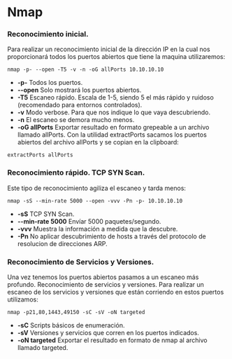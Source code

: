# Nmap
### Reconocimiento inicial.

Para realizar un reconocimiento inicial de la dirección IP en la cual nos proporcionará todos los puertos abiertos que tiene la maquina utilizaremos:
```
nmap -p- --open -T5 -v -n -oG allPorts 10.10.10.10
```
* **-p-** Todos los puertos.
* **--open** Solo mostrará los puertos abiertos.
* **-T5** Escaneo rápido. Escala de 1-5, siendo 5 el más rápido y ruidoso (recomendado para entornos controlados).
* **-v** Modo verbose. Para que nos indique lo que vaya descubriendo.
* **-n** El escaneo se demora mucho menos.
* **-oG allPorts** Exportar resultado en formato grepeable a un archivo llamado allPorts.
Con la utilidad extractPorts sacamos los puertos abiertos del archivo allPorts y se copian en la clipboard:
```
extractPorts allPorts
```
### Reconocimiento rápido. TCP SYN Scan.
Este tipo de reconocimiento agiliza el escaneo y tarda menos:
```
nmap -sS --min-rate 5000 --open -vvv -Pn -p- 10.10.10.10
```
* **-sS** TCP SYN Scan.
* **--min-rate 5000** Envíar 5000 paquetes/segundo.
* **-vvv** Muestra la información a medida que la descubre.
* **-Pn** No aplicar descubrimiento de hosts a través del protocolo de resolucion de direcciones ARP.


### Reconocimiento de Servicios y Versiones.

Una vez tenemos los puertos abiertos pasamos a un escaneo más profundo. Reconocimiento de servicios y versiones.
Para realizar un escaneo de los servicios y versiones que están corriendo en estos puertos utilizamos:
```
nmap -p21,80,1443,49150 -sC -sV -oN targeted
```
* **-sC** Scripts básicos de enumeración.
* **-sV** Versiones y servicios que corren en los puertos indicados.
* **-oN targeted** Exportar el resultado en formato de nmap al archivo llamado targeted.
